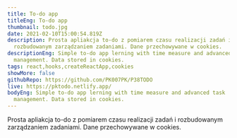 ```yaml
---
title: To-do app
titleEng: To-do app
thumbnail: todo.jpg
date: 2021-02-10T15:00:54.819Z
description: Prosta apliakcja to-do z pomiarem czasu realizacji zadań i
  rozbudowanym zarządzaniem zadaniami. Dane przechowywane w cookies.
descriptionEng: Simple to-do app lerning with time measure and advanced task
  management. Data stored in cookies.
tags: react,hooks,createReactApp,cookies
showMore: false
githubRepo: https://github.com/PK007PK/P38TODO
live: https://pktodo.netlify.app/
bodyEng: Simple to-do app lerning with time measure and advanced task
  management. Data stored in cookies.
---
```

Prosta apliakcja to-do z pomiarem czasu realizacji zadań i rozbudowanym zarządzaniem zadaniami. Dane przechowywane w cookies.